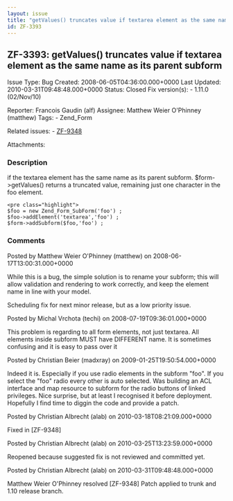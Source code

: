 ```yaml
---
layout: issue
title: "getValues() truncates value if textarea element as the same name as its parent subform"
id: ZF-3393
---
```


ZF-3393: getValues() truncates value if textarea element as the same name as its parent subform
-----------------------------------------------------------------------------------------------

 Issue Type: Bug Created: 2008-06-05T04:36:00.000+0000 Last Updated: 2010-03-31T09:48:48.000+0000 Status: Closed Fix version(s): - 1.11.0 (02/Nov/10)
 
 Reporter:  Francois Gaudin (alf)  Assignee:  Matthew Weier O'Phinney (matthew)  Tags: - Zend\_Form
 
 Related issues: - [ZF-9348](/issues/browse/ZF-9348)
 
 Attachments: 
### Description

if the textarea element has the same name as its parent subform. $form->getValues() returns a truncated value, remaining just one character in the foo element.

 
    <pre class="highlight">
    $foo = new Zend_Form_SubForm('foo') ;
    $foo->addElement('textarea','foo') ;
    $form->addSubform($foo,'foo') ;


 

 

### Comments

Posted by Matthew Weier O'Phinney (matthew) on 2008-06-17T13:00:31.000+0000

While this is a bug, the simple solution is to rename your subform; this will allow validation and rendering to work correctly, and keep the element name in line with your model.

Scheduling fix for next minor release, but as a low priority issue.

 

 

Posted by Michal Vrchota (techi) on 2008-07-19T09:36:01.000+0000

This problem is regarding to all form elements, not just textarea. All elements inside subform MUST have DIFFERENT name. It is sometimes confusing and it is easy to pass over it

 

 

Posted by Christian Beier (madxray) on 2009-01-25T19:50:54.000+0000

Indeed it is. Especially if you use radio elements in the subform "foo". If you select the "foo" radio every other is auto selected. Was building an ACL interface and map resource to subform for the radio buttons of linked privileges. Nice surprise, but at least I recognised it before deployment. Hopefully I find time to diggin the code and provide a patch.

 

 

Posted by Christian Albrecht (alab) on 2010-03-18T08:21:09.000+0000

Fixed in [ZF-9348]

 

 

Posted by Christian Albrecht (alab) on 2010-03-25T13:23:59.000+0000

Reopened because suggested fix is not reviewed and committed yet.

 

 

Posted by Christian Albrecht (alab) on 2010-03-31T09:48:48.000+0000

Matthew Weier O'Phinney resolved [ZF-9348] Patch applied to trunk and 1.10 release branch.

 

 